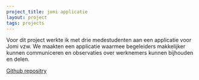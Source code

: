 ```yaml
---
project_title: jomi applicatie
layout: project
tags: projects
---
```


Voor dit project werkte ik met drie medestudenten aan een applicatie voor Jomi vzw. We maakten een applicatie waarmee begeleiders makkelijker kunnen communiceren en observaties over werknemers kunnen bijhouden en delen.

[Github repositry](https://github.com/pgmgent-atwork2/project-2-final-codecrafters)